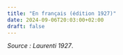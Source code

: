 ```yaml
---
title: "En français (édition 1927)"
date: 2024-09-06T20:03:00+02:00
draft: false
---
```



*Source : Laurenti 1927*.
